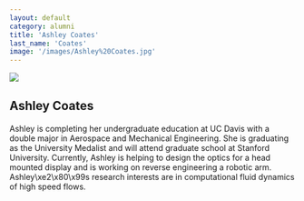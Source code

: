 ```yaml
---
layout: default
category: alumni
title: 'Ashley Coates'
last_name: 'Coates'
image: '/images/Ashley%20Coates.jpg'
---
```


<img src="{{ page.image }}">

<h2 class="team-title">Ashley Coates</h2>
<h4 class="team-position"></h4>
<p>Ashley is completing her undergraduate education at UC Davis with a double major in Aerospace and Mechanical Engineering. She is graduating as the University Medalist and will attend graduate school at Stanford University. Currently, Ashley is helping to design the optics for a head mounted display and is working on reverse engineering a robotic arm. Ashley\xe2\x80\x99s research interests are in computational fluid dynamics of high speed flows.</p>
<ul class="team-member-other-info"></ul>